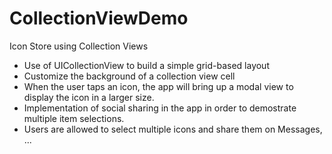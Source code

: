 # CollectionViewDemo
Icon Store using Collection Views

- Use of UICollectionView to build a simple grid-based layout
- Customize the background of a collection view cell
- When the user taps an icon, the app will bring up a modal view to display the icon in a larger size.
- Implementation of social sharing in the app in order to demostrate multiple item selections.
- Users are allowed to select multiple icons and share them on Messages, ...
